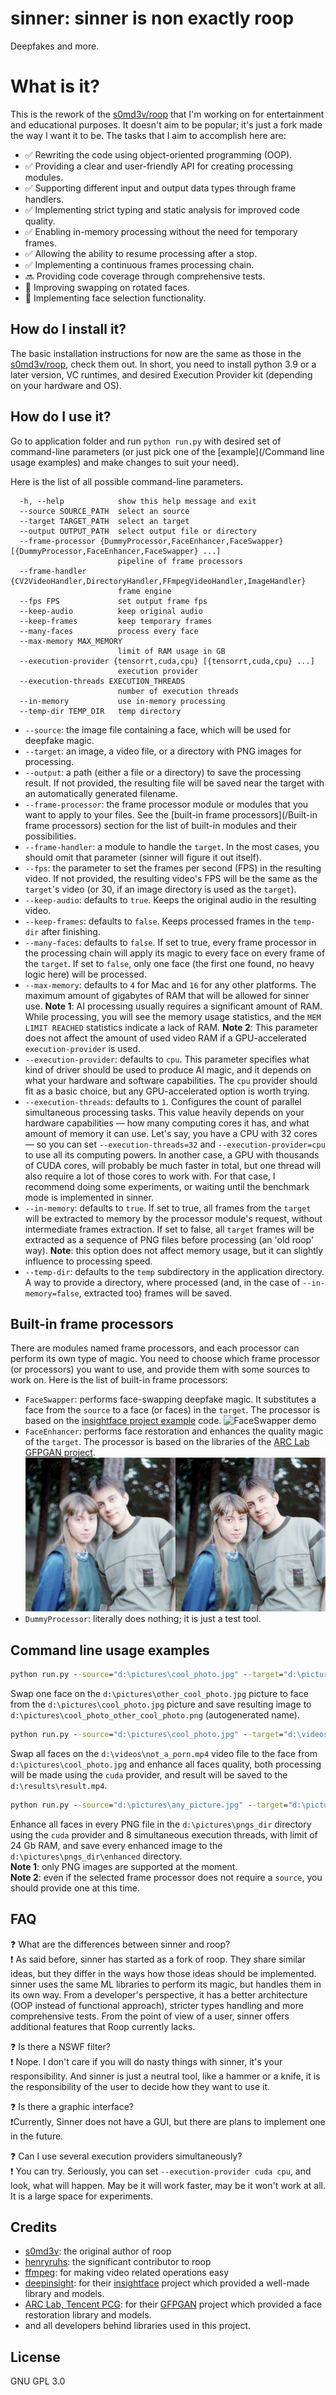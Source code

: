 # sinner: sinner is non exactly roop

Deepfakes and more.

# What is it?

This is the rework of the [s0md3v/roop](https://github.com/s0md3v/roop/) that I'm working on for entertainment and educational purposes. It doesn't aim to be popular; it's just a fork made the way I want it to be.
The tasks that I aim to accomplish here are:

- :white_check_mark: Rewriting the code using object-oriented programming (OOP).
- :white_check_mark: Providing a clear and user-friendly API for creating processing modules.
- :white_check_mark: Supporting different input and output data types through frame handlers.
- :white_check_mark: Implementing strict typing and static analysis for improved code quality.
- :white_check_mark: Enabling in-memory processing without the need for temporary frames.
- :white_check_mark: Allowing the ability to resume processing after a stop.
- :white_check_mark: Implementing a continuous frames processing chain.
- :soon: Providing code coverage through comprehensive tests.
- :white_square_button: Improving swapping on rotated faces.
- :white_square_button: Implementing face selection functionality.

## How do I install it?

The basic installation instructions for now are the same as those in the [s0md3v/roop](https://github.com/s0md3v/roop#how-do-i-install-it), check them out.
In short, you need to install python 3.9 or a later version, VC runtimes, and desired Execution Provider kit (depending on your hardware and OS).

## How do I use it?

Go to application folder and run `python run.py` with desired set of command-line parameters (or just pick one of the [example](/Command line usage examples) and make changes to suit your need).

Here is the list of all possible command-line parameters. 
```
  -h, --help            show this help message and exit
  --source SOURCE_PATH  select an source
  --target TARGET_PATH  select an target
  --output OUTPUT_PATH  select output file or directory
  --frame-processor {DummyProcessor,FaceEnhancer,FaceSwapper} [{DummyProcessor,FaceEnhancer,FaceSwapper} ...]
                        pipeline of frame processors
  --frame-handler {CV2VideoHandler,DirectoryHandler,FFmpegVideoHandler,ImageHandler}
                        frame engine
  --fps FPS             set output frame fps
  --keep-audio          keep original audio
  --keep-frames         keep temporary frames
  --many-faces          process every face
  --max-memory MAX_MEMORY
                        limit of RAM usage in GB
  --execution-provider {tensorrt,cuda,cpu} [{tensorrt,cuda,cpu} ...]
                        execution provider
  --execution-threads EXECUTION_THREADS
                        number of execution threads
  --in-memory           use in-memory processing
  --temp-dir TEMP_DIR   temp directory
```
* `--source`: the image file containing a face, which will be used for deepfake magic.
* `--target`: an image, a video file, or a directory with PNG images for processing.
* `--output`: a path (either a file or a directory) to save the processing result. If not provided, the resulting file will be saved near the target with an automatically generated filename.
* `--frame-processor`: the frame processor module or modules that you want to apply to your files. See the [built-in frame processors](/Built-in frame processors) section for the list of built-in modules and their possibilities.
* `--frame-handler`: a module to handle the `target`. In the most cases, you should omit that parameter (sinner will figure it out itself).
* `--fps`: the parameter to set the frames per second (FPS) in the resulting video. If not provided, the resulting video's FPS will be the same as the `target`'s video (or 30, if an image directory is used as the `target`).
* `--keep-audio`: defaults to `true`. Keeps the original audio in the resulting video.
* `--keep-frames`: defaults to `false`. Keeps processed frames in the `temp-dir` after finishing.
* `--many-faces`: defaults to `false`. If set to true, every frame processor in the processing chain will apply its magic to every face on every frame of the `target`. If set to `false`, only one face (the first one found, no heavy logic here) will be processed.
* `--max-memory`: defaults to `4` for Mac and `16` for any other platforms. The maximum amount of gigabytes of RAM that will be allowed for sinner use.
**Note 1**: AI processing usually requires a significant amount of RAM. While processing, you will see the memory usage statistics, and the `MEM LIMIT REACHED` statistics indicate a lack of RAM.
**Note 2**: This parameter does not affect the amount of used video RAM if a GPU-accelerated `execution-provider` is used.
* `--execution-provider`: defaults to `cpu`. This parameter specifies what kind of driver should be used to produce AI magic, and it depends on what your hardware and software capabilities. The `cpu` provider should fit as a basic choice, but any GPU-accelerated option is worth trying.
* `--execution-threads`: defaults to `1`. Configures the count of parallel simultaneous processing tasks. This value heavily depends on your hardware capabilities — how many computing cores it has, and what amount of memory it can use. Let's say, you have a CPU with 32 cores — so you can set `--execution-threads=32` and `--execution-provider=cpu` to use all its computing powers. In another case, a GPU with thousands of CUDA cores, will probably be much faster in total, but one thread will also require a lot of those cores to work with. For that case, I recommend doing some experiments, or waiting until the benchmark mode is implemented in sinner.
* `--in-memory`: defaults to `true`. If set to true, all frames from the `target` will be extracted to memory by the processor module's request, without intermediate frames extraction. If set to false, all `target` frames will be extracted as a sequence of PNG files before processing (an 'old roop' way).
**Note**: this option does not affect memory usage, but it can slightly influence to processing speed.
* `--temp-dir`: defaults to the `temp` subdirectory in the application directory. A way to provide a directory, where processed (and, in the case of `--in-memory=false`, extracted too) frames will be saved.

## Built-in frame processors

There are modules named frame processors, and each processor can perform its own type of magic. You need to choose which frame processor (or processors)
you want to use, and provide them with some sources to work on. Here is the list of built-in frame processors: 
- `FaceSwapper`: performs face-swapping deepfake magic. It substitutes a face from the `source` to a face (or faces) in the `target`. The processor is based on the [insightface project example](https://github.com/deepinsight/insightface/blob/master/examples/in_swapper/inswapper_main.py) code.
![FaceSwapper demo](/demos/swapper-demo.gif)
- `FaceEnhancer`: performs face restoration and enhances the quality magic of the `target`. The processor is based on the libraries of the [ARC Lab GFPGAN project](https://github.com/TencentARC/GFPGAN).
![FaceEnhancer demo](/demos/enhancer-demo.jpg)
- `DummyProcessor`: literally does nothing; it is just a test tool.

## Command line usage examples

```cmd
python run.py --source="d:\pictures\cool_photo.jpg" --target="d:\pictures\other_cool_photo.jpg" --frame-processor=FaceSwapper
```
Swap one face on the `d:\pictures\other_cool_photo.jpg` picture to face from the `d:\pictures\cool_photo.jpg` picture and save resulting image to `d:\pictures\cool_photo_other_cool_photo.png` (autogenerated name).
```cmd
python run.py --source="d:\pictures\cool_photo.jpg" --target="d:\videos\not_a_porn.mp4" --frame-processor FaceSwapper FaceEnhancer --output="d:\results\result.mp4" --many-faces --execution-provider=cuda
```
Swap all faces on the `d:\videos\not_a_porn.mp4` video file to the face from `d:\pictures\cool_photo.jpg` and enhance all faces quality, both processing will be made using the `cuda` provider, and result will be saved to the `d:\results\result.mp4`.
```cmd
python run.py --source="d:\pictures\any_picture.jpg" --target="d:\pictures\pngs_dir" --output="d:\pictures\pngs_dir\enhanced" --frame-processor=FaceEnhancer --many-faces --max-memory=24 --execution-provider=cuda --execution-treads=8
```
Enhance all faces in every PNG file in the `d:\pictures\pngs_dir` directory using the `cuda` provider and 8 simultaneous execution threads, with limit of 24 Gb RAM, and save every enhanced image to the `d:\pictures\pngs_dir\enhanced` directory.<br/>
**Note 1**: only PNG images are supported at the moment.<br/>
**Note 2**: even if the selected frame processor does not require a `source`, you should provide one at this time.

## FAQ

:question: What are the differences between sinner and roop?<br/>
:exclamation: As said before, sinner has started as a fork of roop. They share similar ideas, but they differ in the ways how those ideas should be implemented.
sinner uses the same ML libraries to perform its magic, but handles them in its own way. From a developer's perspective, it has a better architecture (OOP instead of functional approach),
 stricter types handling and more comprehensive tests. From the point of view of a user, sinner offers additional features that Roop currently lacks.

:question: Is there a NSWF filter?<br/>
:exclamation: Nope. I don't care if you will do nasty things with sinner, it's your responsibility. And sinner is just a neutral tool, like a hammer or a knife, it is the responsibility of the user to decide how they want to use it.

:question: Is there a graphic interface?<br/>
:exclamation:Currently, Sinner does not have a GUI, but there are plans to implement one in the future.

:question: Can I use several execution providers simultaneously?<br/>
:exclamation: You can try. Seriously, you can set `--execution-provider cuda cpu`, and look, what will happen. May be it will work faster, may be it won't work at all. It is a large space for experiments.


## Credits

- [s0md3v](https://github.com/s0md3v/): the original author of roop
- [henryruhs](https://github.com/henryruhs): the significant contributor to roop
- [ffmpeg](https://ffmpeg.org/): for making video related operations easy
- [deepinsight](https://github.com/deepinsight): for their [insightface](https://github.com/deepinsight/insightface) project which provided a well-made library and models.
- [ARC Lab, Tencent PCG](https://github.com/TencentARC): for their [GFPGAN](https://github.com/TencentARC/GFPGAN) project which provided a face restoration library and models.
- and all developers behind libraries used in this project.

## License

GNU GPL 3.0